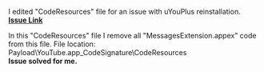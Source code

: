 I edited "CodeResources" file for an issue with uYouPlus reinstallation. <b> [Issue Link](https://github.com/qnblackcat/uYouPlus/issues/360#issuecomment-1214204795)</b>

In this "CodeResources" file I remove all "MessagesExtension.appex" code from this file.
File location: Payload\YouTube.app\_CodeSignature\CodeResources
<br><b>Issue solved for me.</b>
